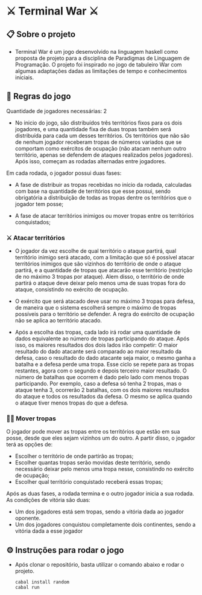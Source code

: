 # ⚔ Terminal War ⚔

## 📋 Sobre o projeto

- Terminal War é um jogo desenvolvido na linguagem haskell como proposta de projeto para a disciplina de Paradigmas de Linguagem de Programação. O projeto foi inspirado no jogo de tabuleiro War com algumas adaptações dadas as limitações de tempo e conhecimentos iniciais.

## 📖 Regras do jogo

Quantidade de jogadores necessárias: 2

- No inicio do jogo, são distribuídos três territórios fixos para os dois jogadores, e uma quantidade fixa de duas tropas também será distribuída para cada um desses territórios. Os territórios que não são de nenhum jogador receberam tropas de números variados que se comportam como exércitos de ocupação (não atacam nenhum outro território, apenas se defendem de ataques realizados pelos jogadores). Após isso, começam as rodadas alternadas entre jogadores.

Em cada rodada, o jogador possui duas fases:

- A fase de distribuir as tropas recebidas no início da rodada, calculadas com base na quantidade de territórios que esse possui, sendo obrigatória a distribuição de todas as tropas dentre os territórios que o jogador tem posse;

- A fase de atacar territórios inimigos ou mover tropas entre os territórios conquistados;

### ⚔ Atacar territórios

- O jogador da vez escolhe de qual território o ataque partirá, qual território inimigo será atacado, com a limitação que só é possível atacar territórios inimigos que são vizinhos do território de onde o ataque partirá, e a quantidade de tropas que atacarão esse território (restrição de no máximo 3 tropas por ataque). Alem disso, o território de onde partirá o ataque deve deixar pelo menos uma de suas tropas fora do ataque, consistindo no exército de ocupação.

- O exército que será atacado deve usar no máximo 3 tropas para defesa, de maneira que o sistema escolherá sempre o máximo de tropas possíveis para o território se defender. A regra do exército de ocupação não se aplica ao território atacado.

- Após a escolha das tropas, cada lado irá rodar uma quantidade de dados equivalente ao número de tropas participando do ataque. Após isso, os maiores resultados dos dois lados irão competir: O maior resultado do dado atacante será comparado ao maior resultado da defesa, caso o resultado do dado atacante seja maior, o mesmo ganha a batalha e a defesa perde uma tropa. Esse ciclo se repete para as tropas restantes, agora com o segundo e depois terceiro maior resultado. O número de batalhas que ocorrem é dado pelo lado com menos tropas participando. Por exemplo, caso a defesa só tenha 2 tropas, mas o ataque tenha 3, ocorrerão 2 batalhas, com os dois maiores resultados do ataque e todos os resultados da defesa. O mesmo se aplica quando o ataque tiver menos tropas do que a defesa.


### 🚶‍♂️ Mover tropas

O jogador pode mover as tropas entre os territórios que estão em sua posse, desde que eles sejam vizinhos um do outro. A partir disso, o jogador terá as opções de:

- Escolher o território de onde partirão as tropas;
- Escolher quantas tropas serão movidas deste território, sendo necessário deixar pelo menos uma tropa nesse, consistindo no exército de ocupação;
- Escolher qual território conquistado receberá essas tropas;

Após as duas fases, a rodada termina e o outro jogador inicia a sua rodada. As condições de vitória são duas:

- Um dos jogadores está sem tropas, sendo a vitória dada ao jogador oponente.
- Um dos jogadores conquistou completamente dois continentes, sendo a vitória dada a esse jogador

## ⚙ Instruções para rodar o jogo

- Após clonar o repositório, basta utilizar o comando abaixo e rodar o projeto.

  ```
  cabal install random
  cabal run
  ```

  
